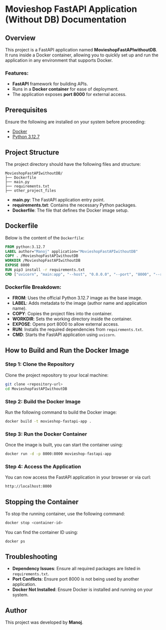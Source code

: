 # Movieshop FastAPI Application (Without DB) Documentation

## Overview

This project is a FastAPI application named **MovieshopFastAPIwithoutDB**. It runs inside a Docker container, allowing you to quickly set up and run the application in any environment that supports Docker.

### Features:
- **FastAPI** framework for building APIs.
- Runs in a **Docker container** for ease of deployment.
- The application exposes **port 8000** for external access.

## Prerequisites

Ensure the following are installed on your system before proceeding:

- [Docker](https://www.docker.com/get-started)
- [Python 3.12.7](https://www.python.org/downloads/release/python-3127/)

## Project Structure

The project directory should have the following files and structure:

```
MovieshopFastAPIwithoutDB/
├── Dockerfile
├── main.py
├── requirements.txt
├── other_project_files
```

- **main.py**: The FastAPI application entry point.
- **requirements.txt**: Contains the necessary Python packages.
- **Dockerfile**: The file that defines the Docker image setup.

## Dockerfile

Below is the content of the `Dockerfile`:

```Dockerfile
FROM python:3.12.7
LABEL author="Manoj" application="MovieshopFastAPIwithoutDB"
COPY . /MovieshopFastAPIwithoutDB
WORKDIR /MovieshopFastAPIwithoutDB
EXPOSE 8000
RUN pip3 install -r requirements.txt
CMD ["uvicorn", "main:app", "--host", "0.0.0.0", "--port", "8000", "--reload"]
```

### Dockerfile Breakdown:
- **FROM**: Uses the official Python 3.12.7 image as the base image.
- **LABEL**: Adds metadata to the image (author name and application name).
- **COPY**: Copies the project files into the container.
- **WORKDIR**: Sets the working directory inside the container.
- **EXPOSE**: Opens port 8000 to allow external access.
- **RUN**: Installs the required dependencies from `requirements.txt`.
- **CMD**: Starts the FastAPI application using `uvicorn`.

## How to Build and Run the Docker Image

### Step 1: Clone the Repository
Clone the project repository to your local machine:

```bash
git clone <repository-url>
cd MovieshopFastAPIwithoutDB
```

### Step 2: Build the Docker Image
Run the following command to build the Docker image:

```bash
docker build -t movieshop-fastapi-app .
```

### Step 3: Run the Docker Container
Once the image is built, you can start the container using:

```bash
docker run -d -p 8000:8000 movieshop-fastapi-app
```

### Step 4: Access the Application
You can now access the FastAPI application in your browser or via curl:

```bash
http://localhost:8000
```

## Stopping the Container

To stop the running container, use the following command:

```bash
docker stop <container-id>
```

You can find the container ID using:

```bash
docker ps
```

## Troubleshooting

- **Dependency Issues**: Ensure all required packages are listed in `requirements.txt`.
- **Port Conflicts**: Ensure port 8000 is not being used by another application.
- **Docker Not Installed**: Ensure Docker is installed and running on your system.

## Author

This project was developed by **Manoj**.